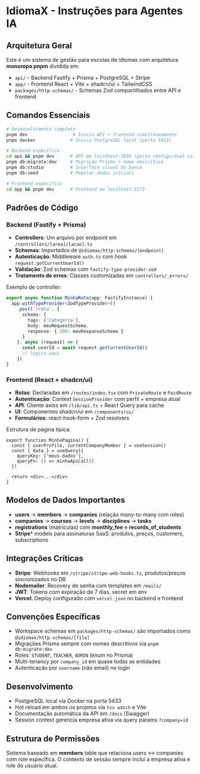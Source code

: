 # IdiomaX - Instruções para Agentes IA

## Arquitetura Geral
Este é um sistema de gestão para escolas de idiomas com arquitetura **monorepo pnpm** dividida em:
- `api/` - Backend Fastify + Prisma + PostgreSQL + Stripe
- `app/` - Frontend React + Vite + shadcn/ui + TailwindCSS  
- `packages/http-schemas/` - Schemas Zod compartilhados entre API e frontend

## Comandos Essenciais
```bash
# Desenvolvimento completo
pnpm dev                 # Inicia API + frontend simultaneamente
pnpm docker             # Inicia PostgreSQL local (porta 5433)

# Backend específico  
cd api && pnpm dev      # API em localhost:3030 (porta configurável via ENV)
pnpm db:migrate:dev     # Migração Prisma + nome descritivo
pnpm db:studio          # Interface visual do banco
pnpm db:seed            # Popular dados iniciais

# Frontend específico
cd app && pnpm dev      # Frontend em localhost:5173
```

## Padrões de Código

### Backend (Fastify + Prisma)
- **Controllers**: Um arquivo por endpoint em `/controllers/[area]/[acao].ts`
- **Schemas**: Importados de `@idiomax/http-schemas/[endpoint]` 
- **Autenticação**: Middleware `auth.ts` com hook `request.getCurrentUserId()`
- **Validação**: Zod schemas com `fastify-type-provider-zod`
- **Tratamento de erros**: Classes customizadas em `controllers/_errors/`

Exemplo de controller:
```typescript
export async function MinhaRota(app: FastifyInstance) {
  app.withTypeProvider<ZodTypeProvider>()
    .post('/rota', {
      schema: {
        tags: ['Categoria'],
        body: meuRequestSchema,
        response: { 200: meuResponseSchema }
      }
    }, async (request) => {
      const userId = await request.getCurrentUserId()
      // lógica aqui
    })
}
```

### Frontend (React + shadcn/ui)
- **Rotas**: Declaradas em `/routes/index.tsx` com `PrivateRoute` e `PaidRoute`
- **Autenticação**: Context `SessionProvider` com perfil + empresa atual
- **API**: Cliente axios em `/lib/api.ts` + React Query para cache
- **UI**: Componentes shadcn/ui em `/components/ui/`
- **Formulários**: react-hook-form + Zod resolvers

Estrutura de página típica:
```tsx
export function MinhaPagina() {
  const { userProfile, currentCompanyMember } = useSession()
  const { data } = useQuery({
    queryKey: ['meus-dados'],
    queryFn: () => minhaApiCall()
  })
  
  return <div>...</div>
}
```

## Modelos de Dados Importantes
- **users** → **members** → **companies** (relação many-to-many com roles)
- **companies** → **courses** → **levels** → **disciplines** → **tasks**
- **registrations** (matrículas) com **monthly_fee** e **records_of_students**  
- **Stripe*** models para assinaturas SaaS: produtos, preços, customers, subscriptions

## Integrações Críticas
- **Stripe**: Webhooks em `/stripe/stripe-web-hooks.ts`, produtos/preços sincronizados no DB
- **Nodemailer**: Recovery de senha com templates em `/mails/`
- **JWT**: Tokens com expiração de 7 dias, secret em env
- **Vercel**: Deploy configurado com `vercel.json` no backend e frontend

## Convenções Específicas
- Workspace schemas em `packages/http-schemas/` são importados como `@idiomax/http-schemas/[file]`
- Migrações Prisma sempre com nomes descritivos via `pnpm db:migrate:dev`
- Roles: `STUDENT`, `TEACHER`, `ADMIN` (enum no Prisma)
- Multi-tenancy por `company_id` em quase todas as entidades
- Autenticação por `username` (não email) no login

## Desenvolvimento
- PostgreSQL local via Docker na porta 5433
- Hot reload em ambos os projetos via `tsx watch` e Vite
- Documentação automática da API em `/docs` (Swagger)
- Session context gerencia empresa ativa via query params `?company=id`

## Estrutura de Permissões
Sistema baseado em **members** table que relaciona users ↔ companies com role específica. O contexto de sessão sempre inclui a empresa ativa e role do usuário atual.